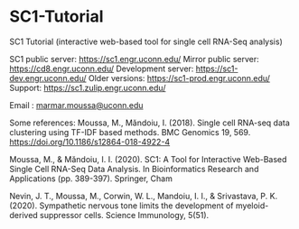 # SC1-Tutorial
SC1 Tutorial (interactive web-based tool for single cell RNA-Seq analysis) 

SC1 public server: 		  https://sc1.engr.uconn.edu/ 
Mirror public server: 	https://cd8.engr.uconn.edu/ 
Development server: 	  https://sc1-dev.engr.uconn.edu/ 
Older versions: 		    https://sc1-prod.engr.uconn.edu/ 
Support: 			          https://sc1.zulip.engr.uconn.edu/

Email :                 marmar.moussa@uconn.edu

Some references:
Moussa, M., Măndoiu, I. (2018). Single cell RNA-seq data clustering using TF-IDF based methods. BMC Genomics 19, 569. https://doi.org/10.1186/s12864-018-4922-4

Moussa, M., & Măndoiu, I. I. (2020). SC1: A Tool for Interactive Web-Based Single Cell RNA-Seq Data Analysis. In Bioinformatics Research and Applications (pp. 389-397). Springer, Cham

Nevin, J. T., Moussa, M., Corwin, W. L., Mandoiu, I. I., & Srivastava, P. K. (2020). Sympathetic nervous tone limits the development of myeloid-derived suppressor cells. Science Immunology, 5(51).
